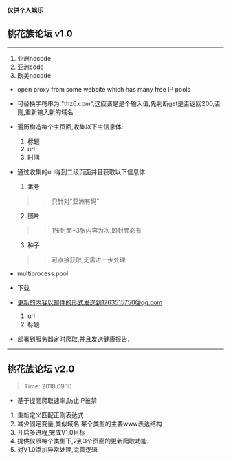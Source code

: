 **仅供个人娱乐**

## 桃花族论坛 v1.0
---
1. 亚洲nocode
2. 亚洲code
3. 欧美nocode

- open proxy from some website which has many free IP pools

- 可替换字符串为:"thz6.com",这应该是是个输入值,先判断get是否返回200,否则,重新输入新的域名.

- 遍历构造每个主页面,收集以下主信息体:

    1. 标题
    2. url
    3. 时间

- 通过收集的url得到二级页面并且获取以下信息体:

    1. 番号
    >> 只针对"亚洲有码"
    2. 图片
    >> 1张封面+3张内容为次,即封面必有
    3. 种子
    >> 可直接获取,无需进一步处理
    
- multiprocess.pool
- 下载
- 更新的内容以邮件的形式发送到1763515750@qq.com
    1. url
    2. 标题

- 部署到服务器定时爬取,并且发送健康报告.
---
## 桃花族论坛 v2.0  
> Time: 2018.09.10

- 基于提高爬取速率,防止IP被禁
1. 重新定义匹配正则表达式
2. 减少固定变量,类似域名,某个类型的主要www表达结构
3. 开启多进程,完成V1.0目标
4. 提供仅限每个类型下,2到3个页面的更新爬取功能.
5. 对V1.0添加异常处理,完善逻辑